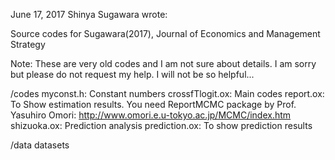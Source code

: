 June 17, 2017
Shinya Sugawara wrote:

Source codes for
Sugawara(2017), Journal of Economics and Management Strategy

Note: These are very old codes and I am not sure about details.
I am sorry but please do not request my help. I will not be so helpful...

/codes
myconst.h: Constant numbers
crossfTlogit.ox: Main codes
report.ox: To Show estimation results. You need ReportMCMC package by Prof. Yasuhiro Omori: http://www.omori.e.u-tokyo.ac.jp/MCMC/index.htm
shizuoka.ox: Prediction analysis
prediction.ox: To show prediction results

/data
datasets
